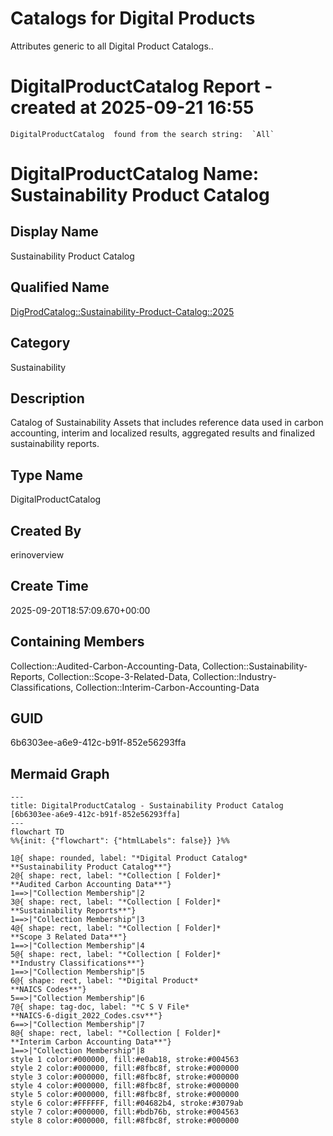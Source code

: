 # Catalogs for Digital Products
Attributes generic to all Digital Product Catalogs..

# DigitalProductCatalog Report - created at 2025-09-21 16:55
	DigitalProductCatalog  found from the search string:  `All`

<a id="6b6303ee-a6e9-412c-b91f-852e56293ffa"></a>
# DigitalProductCatalog Name: Sustainability Product Catalog

## Display Name
Sustainability Product Catalog

## Qualified Name
[DigProdCatalog::Sustainability-Product-Catalog::2025](#6b6303ee-a6e9-412c-b91f-852e56293ffa)

## Category
Sustainability

## Description
Catalog of Sustainability Assets that includes reference data used in carbon accounting, interim and localized results, aggregated results and finalized sustainability reports.

## Type Name
DigitalProductCatalog

## Created By
erinoverview

## Create Time
2025-09-20T18:57:09.670+00:00

## Containing Members
Collection::Audited-Carbon-Accounting-Data, Collection::Sustainability-Reports, Collection::Scope-3-Related-Data, Collection::Industry-Classifications, Collection::Interim-Carbon-Accounting-Data

## GUID
6b6303ee-a6e9-412c-b91f-852e56293ffa

## Mermaid Graph

```mermaid
---
title: DigitalProductCatalog - Sustainability Product Catalog [6b6303ee-a6e9-412c-b91f-852e56293ffa]
---
flowchart TD
%%{init: {"flowchart": {"htmlLabels": false}} }%%

1@{ shape: rounded, label: "*Digital Product Catalog*
**Sustainability Product Catalog**"}
2@{ shape: rect, label: "*Collection [ Folder]*
**Audited Carbon Accounting Data**"}
1==>|"Collection Membership"|2
3@{ shape: rect, label: "*Collection [ Folder]*
**Sustainability Reports**"}
1==>|"Collection Membership"|3
4@{ shape: rect, label: "*Collection [ Folder]*
**Scope 3 Related Data**"}
1==>|"Collection Membership"|4
5@{ shape: rect, label: "*Collection [ Folder]*
**Industry Classifications**"}
1==>|"Collection Membership"|5
6@{ shape: rect, label: "*Digital Product*
**NAICS Codes**"}
5==>|"Collection Membership"|6
7@{ shape: tag-doc, label: "*C S V File*
**NAICS-6-digit_2022_Codes.csv**"}
6==>|"Collection Membership"|7
8@{ shape: rect, label: "*Collection [ Folder]*
**Interim Carbon Accounting Data**"}
1==>|"Collection Membership"|8
style 1 color:#000000, fill:#e0ab18, stroke:#004563
style 2 color:#000000, fill:#8fbc8f, stroke:#000000
style 3 color:#000000, fill:#8fbc8f, stroke:#000000
style 4 color:#000000, fill:#8fbc8f, stroke:#000000
style 5 color:#000000, fill:#8fbc8f, stroke:#000000
style 6 color:#FFFFFF, fill:#04682b4, stroke:#3079ab
style 7 color:#000000, fill:#bdb76b, stroke:#004563
style 8 color:#000000, fill:#8fbc8f, stroke:#000000
```
